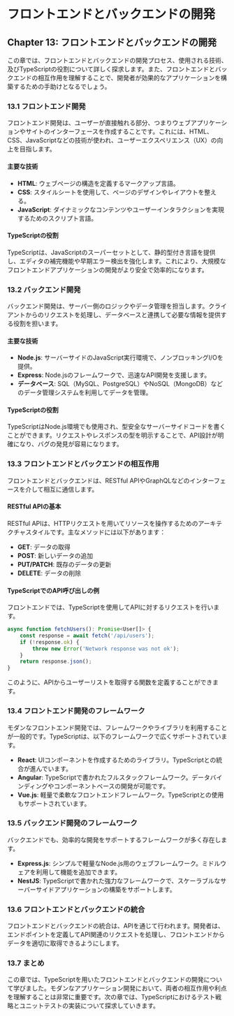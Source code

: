 # フロントエンドとバックエンドの開発

## Chapter 13: フロントエンドとバックエンドの開発

この章では、フロントエンドとバックエンドの開発プロセス、使用される技術、及びTypeScriptの役割について詳しく探求します。また、フロントエンドとバックエンドの相互作用を理解することで、開発者が効果的なアプリケーションを構築するための手助けとなるでしょう。

### 13.1 フロントエンド開発

フロントエンド開発は、ユーザーが直接触れる部分、つまりウェブアプリケーションやサイトのインターフェースを作成することです。これには、HTML、CSS、JavaScriptなどの技術が使われ、ユーザーエクスペリエンス（UX）の向上を目指します。

#### 主要な技術

- **HTML**: ウェブページの構造を定義するマークアップ言語。
- **CSS**: スタイルシートを使用して、ページのデザインやレイアウトを整える。
- **JavaScript**: ダイナミックなコンテンツやユーザーインタラクションを実現するためのスクリプト言語。

#### TypeScriptの役割

TypeScriptは、JavaScriptのスーパーセットとして、静的型付き言語を提供し、エディタの補完機能や早期エラー検出を強化します。これにより、大規模なフロントエンドアプリケーションの開発がより安全で効率的になります。

### 13.2 バックエンド開発

バックエンド開発は、サーバー側のロジックやデータ管理を担当します。クライアントからのリクエストを処理し、データベースと連携して必要な情報を提供する役割を担います。

#### 主要な技術

- **Node.js**: サーバーサイドのJavaScript実行環境で、ノンブロッキングI/Oを提供。
- **Express**: Node.jsのフレームワークで、迅速なAPI開発を支援します。
- **データベース**: SQL（MySQL、PostgreSQL）やNoSQL（MongoDB）などのデータ管理システムを利用してデータを管理。

#### TypeScriptの役割

TypeScriptはNode.js環境でも使用され、型安全なサーバーサイドコードを書くことができます。リクエストやレスポンスの型を明示することで、API設計が明確になり、バグの発見が容易になります。

### 13.3 フロントエンドとバックエンドの相互作用

フロントエンドとバックエンドは、RESTful APIやGraphQLなどのインターフェースを介して相互に通信します。

#### RESTful APIの基本

RESTful APIは、HTTPリクエストを用いてリソースを操作するためのアーキテクチャスタイルです。主なメソッドには以下があります：

- **GET**: データの取得
- **POST**: 新しいデータの追加
- **PUT/PATCH**: 既存のデータの更新
- **DELETE**: データの削除

#### TypeScriptでのAPI呼び出しの例

フロントエンドでは、TypeScriptを使用してAPIに対するリクエストを行います。

```typescript
async function fetchUsers(): Promise<User[]> {
    const response = await fetch('/api/users');
    if (!response.ok) {
        throw new Error('Network response was not ok');
    }
    return response.json();
}
```

このように、APIからユーザーリストを取得する関数を定義することができます。

### 13.4 フロントエンド開発のフレームワーク

モダンなフロントエンド開発では、フレームワークやライブラリを利用することが一般的です。TypeScriptは、以下のフレームワークで広くサポートされています。

- **React**: UIコンポーネントを作成するためのライブラリ。TypeScriptとの統合が進んでいます。
- **Angular**: TypeScriptで書かれたフルスタックフレームワーク。データバインディングやコンポーネントベースの開発が可能です。
- **Vue.js**: 軽量で柔軟なフロントエンドフレームワーク。TypeScriptとの使用もサポートされています。

### 13.5 バックエンド開発のフレームワーク

バックエンドでも、効率的な開発をサポートするフレームワークが多く存在します。

- **Express.js**: シンプルで軽量なNode.js用のウェブフレームワーク。ミドルウェアを利用して機能を追加できます。
- **NestJS**: TypeScriptで書かれた強力なフレームワークで、スケーラブルなサーバーサイドアプリケーションの構築をサポートします。

### 13.6 フロントエンドとバックエンドの統合

フロントエンドとバックエンドの統合は、APIを通じて行われます。開発者は、エンドポイントを定義してAPI関連のリクエストを処理し、フロントエンドからデータを適切に取得できるようにします。

### 13.7 まとめ

この章では、TypeScriptを用いたフロントエンドとバックエンドの開発について学びました。モダンなアプリケーション開発において、両者の相互作用や利点を理解することは非常に重要です。次の章では、TypeScriptにおけるテスト戦略とユニットテストの実装について探求していきます。


